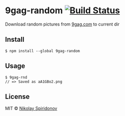 # 9gag-random [![Build Status](https://travis-ci.org/sohje/9gag-random.svg?branch=master)](https://travis-ci.org/sohje/9gag-random)
Download random pictures from [9gag.com](http://9gag.com/) to current dir

## Install

```
$ npm install --global 9gag-random
```


## Usage

```
$ 9gag-rnd
// => Saved as aA1GBo2.png
```

## License

MIT © [Nikolay Spiridonov](https://github.com/sohje)
